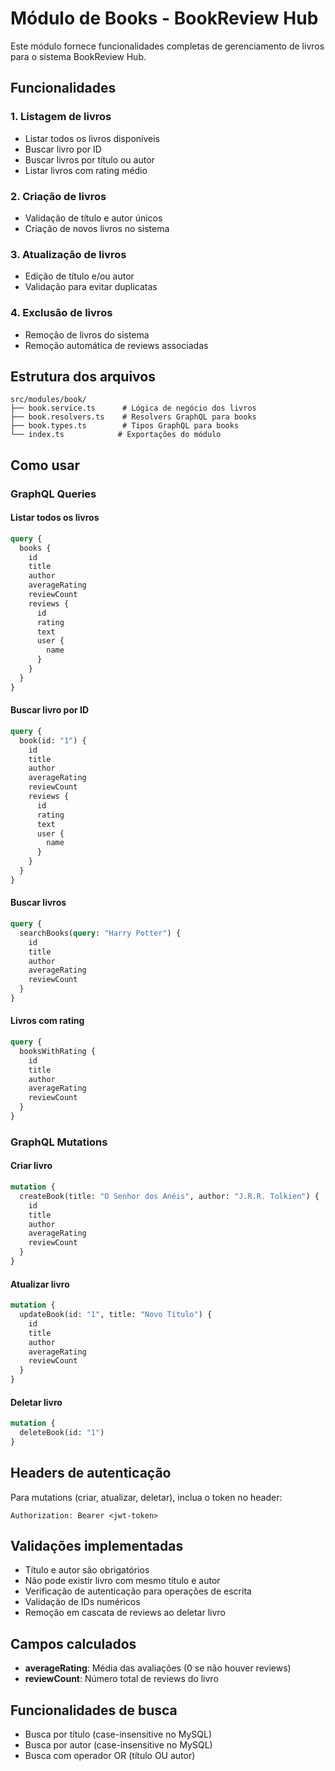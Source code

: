 # Módulo de Books - BookReview Hub

Este módulo fornece funcionalidades completas de gerenciamento de livros para o sistema BookReview Hub.

## Funcionalidades

### 1. Listagem de livros

- Listar todos os livros disponíveis
- Buscar livro por ID
- Buscar livros por título ou autor
- Listar livros com rating médio

### 2. Criação de livros

- Validação de título e autor únicos
- Criação de novos livros no sistema

### 3. Atualização de livros

- Edição de título e/ou autor
- Validação para evitar duplicatas

### 4. Exclusão de livros

- Remoção de livros do sistema
- Remoção automática de reviews associadas

## Estrutura dos arquivos

```
src/modules/book/
├── book.service.ts      # Lógica de negócio dos livros
├── book.resolvers.ts    # Resolvers GraphQL para books
├── book.types.ts        # Tipos GraphQL para books
└── index.ts            # Exportações do módulo
```

## Como usar

### GraphQL Queries

#### Listar todos os livros

```graphql
query {
  books {
    id
    title
    author
    averageRating
    reviewCount
    reviews {
      id
      rating
      text
      user {
        name
      }
    }
  }
}
```

#### Buscar livro por ID

```graphql
query {
  book(id: "1") {
    id
    title
    author
    averageRating
    reviewCount
    reviews {
      id
      rating
      text
      user {
        name
      }
    }
  }
}
```

#### Buscar livros

```graphql
query {
  searchBooks(query: "Harry Potter") {
    id
    title
    author
    averageRating
    reviewCount
  }
}
```

#### Livros com rating

```graphql
query {
  booksWithRating {
    id
    title
    author
    averageRating
    reviewCount
  }
}
```

### GraphQL Mutations

#### Criar livro

```graphql
mutation {
  createBook(title: "O Senhor dos Anéis", author: "J.R.R. Tolkien") {
    id
    title
    author
    averageRating
    reviewCount
  }
}
```

#### Atualizar livro

```graphql
mutation {
  updateBook(id: "1", title: "Novo Título") {
    id
    title
    author
    averageRating
    reviewCount
  }
}
```

#### Deletar livro

```graphql
mutation {
  deleteBook(id: "1")
}
```

## Headers de autenticação

Para mutations (criar, atualizar, deletar), inclua o token no header:

```
Authorization: Bearer <jwt-token>
```

## Validações implementadas

- Título e autor são obrigatórios
- Não pode existir livro com mesmo título e autor
- Verificação de autenticação para operações de escrita
- Validação de IDs numéricos
- Remoção em cascata de reviews ao deletar livro

## Campos calculados

- **averageRating**: Média das avaliações (0 se não houver reviews)
- **reviewCount**: Número total de reviews do livro

## Funcionalidades de busca

- Busca por título (case-insensitive no MySQL)
- Busca por autor (case-insensitive no MySQL)
- Busca com operador OR (título OU autor)
